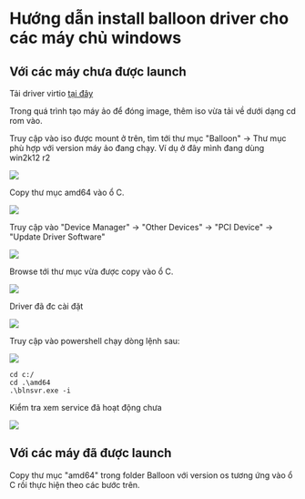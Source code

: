 # Hướng dẫn install balloon driver cho các máy chủ windows

## Với các máy chưa được launch

Tải driver virtio [tại đây](https://fedorapeople.org/groups/virt/virtio-win/direct-downloads/stable-virtio/virtio-win.iso)

Trong quá trình tạo máy ảo để đóng image, thêm iso vừa tải về dưới dạng cd rom vào.

Truy cập vào iso được mount ở trên, tìm tới thư mục "Balloon" -> Thư mục phù hợp với version máy ảo đang chạy. Ví dụ ở đây mình đang dùng win2k12 r2

<img src="https://i.imgur.com/B7rS98l.png">

Copy thư mục amd64 vào ổ C.

<img src="https://i.imgur.com/2B3H7AZ.png">

Truy cập vào "Device Manager" -> "Other Devices" -> "PCI Device" -> "Update Driver Software"

<img src="https://i.imgur.com/X9fsFrn.png">

Browse tới thư mục vừa được copy vào ổ C.

<img src="https://i.imgur.com/2hTs15h.png">

Driver đã đc cài đặt

<img src="https://i.imgur.com/PLziREM.png">

Truy cập vào powershell chạy dòng lệnh sau:

<img src="https://i.imgur.com/oaXSeHl.png">

```
cd c:/
cd .\amd64
.\blnsvr.exe -i
```

Kiểm tra xem service đã hoạt động chưa

<img src="https://i.imgur.com/i0kMdTn.png">

## Với các máy đã được launch

Copy thư mục "amd64" trong folder Balloon với version os tương ứng vào ổ C rồi thực hiện theo các bước trên.
